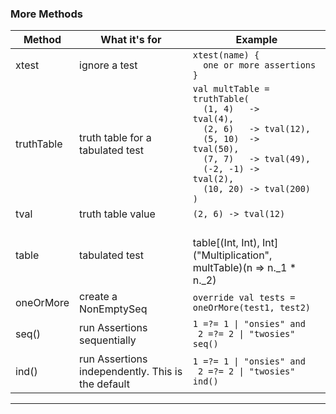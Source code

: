 ### More Methods ###

| Method  | What it's for | Example |
| ------------- | ------------- | ------------- |
| xtest | ignore a test | <code>xtest(name) {<br>&nbsp;&nbsp;one or more assertions<br>}</code> |
| truthTable | truth table for a tabulated test | <code>val multTable = truthTable(<br>&nbsp;&nbsp;(1, 4)&nbsp;&nbsp;&nbsp;-> tval(4),<br>&nbsp;&nbsp;(2, 6)&nbsp;&nbsp;&nbsp;-> tval(12),<br>&nbsp;&nbsp;(5, 10)&nbsp;&nbsp;-> tval(50),<br>&nbsp;&nbsp;(7, 7)&nbsp;&nbsp;&nbsp;-> tval(49),<br>&nbsp;&nbsp;(-2, -1) -> tval(2),<br>&nbsp;&nbsp;(10, 20) -> tval(200)<br>)</code> |
| tval | truth table value | <code>(2, 6) -> tval(12)</code> |
| table | tabulated test | <br>table[(Int, Int), Int]("Multiplication", multTable)(n => n._1 * n._2)</code> |
| oneOrMore | create a NonEmptySeq | <code>override val tests = oneOrMore(test1, test2)</code> |
| seq() | run Assertions sequentially | <code>1 =?= 1 \\| "onsies" and<br>&nbsp;2 =?= 2 \\| "twosies" seq() </code> |
| ind() | run Assertions independently. This is the default | <code>1 =?= 1 \\| "onsies" and<br>&nbsp;2 =?= 2 \\| "twosies" ind() </code> |
---